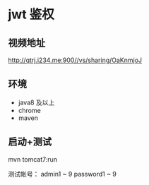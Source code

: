 # jwt 鉴权

## 视频地址

http://qtrj.i234.me:900//vs/sharing/OaKnmjoJ

## 环境

- java8 及以上
- chrome
- maven

## 启动+测试

mvn tomcat7:run

测试帐号：
admin1 ~ 9
password1 ~ 9
